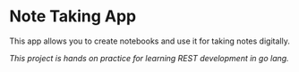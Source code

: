 # Note Taking App
This app allows you to create notebooks and use it for taking notes digitally.

*This project is hands on practice for learning REST development in go lang.*